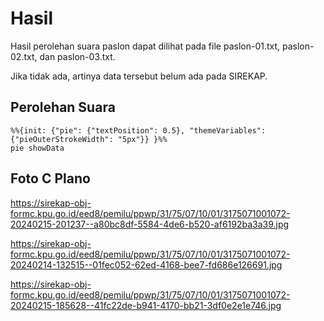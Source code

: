 # Hasil

Hasil perolehan suara paslon dapat dilihat pada file paslon-01.txt, paslon-02.txt, dan paslon-03.txt.

Jika tidak ada, artinya data tersebut belum ada pada SIREKAP.

## Perolehan Suara


```mermaid
%%{init: {"pie": {"textPosition": 0.5}, "themeVariables": {"pieOuterStrokeWidth": "5px"}} }%%
pie showData
```
## Foto C Plano

https://sirekap-obj-formc.kpu.go.id/eed8/pemilu/ppwp/31/75/07/10/01/3175071001072-20240215-201237--a80bc8df-5584-4de6-b520-af6192ba3a39.jpg

https://sirekap-obj-formc.kpu.go.id/eed8/pemilu/ppwp/31/75/07/10/01/3175071001072-20240214-132515--01fec052-62ed-4168-bee7-fd686e126691.jpg

https://sirekap-obj-formc.kpu.go.id/eed8/pemilu/ppwp/31/75/07/10/01/3175071001072-20240215-185628--41fc22de-b941-4170-bb21-3df0e2e1e746.jpg
